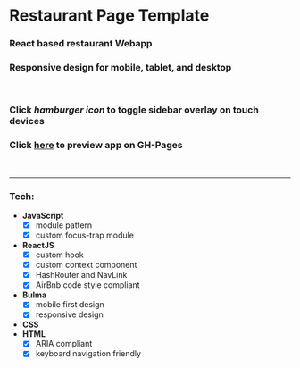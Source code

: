 # **Restaurant Page Template**  

### React based restaurant Webapp

### Responsive design for mobile, tablet, and desktop
<br>

### Click *hamburger icon* to toggle sidebar overlay on touch devices  

### Click [here](https://anon-legion.github.io/restaurant-template/) to preview app on GH-Pages
<br>

---

### **Tech**:

* **JavaScript**
  - [x] module pattern
  - [x] custom focus-trap module
* **ReactJS**
  - [x] custom hook
  - [x] custom context component
  - [x] HashRouter and NavLink
  - [x] AirBnb code style compliant
* **Bulma**
  - [x] mobile first design
  - [x] responsive design
* **CSS**
* **HTML**
  - [x] ARIA compliant
  - [x] keyboard navigation friendly